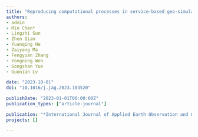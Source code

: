 ```yaml
---
title: "Reproducing computational processes in service-based geo-simulation experiments"
authors:
- admin
- Min Chen*
- Lingzhi Sun
- Zhen Qian
- Yuanqing He
- Zaiyang Ma
- Fengyuan Zhang
- Yongning Wen
- Songshan Yue
- Guonian Lv

date: "2023-10-01"
doi: "10.1016/j.jag.2023.103520"

publishDate: "2023-01-01T00:00:00Z"
publication_types: ["article-journal"]

publication: "*International Journal of Applied Earth Observation and Geoinformation,* 124 (2023), 103520. (IF 7.6, JCR Q1) "
projects: []

---
```



